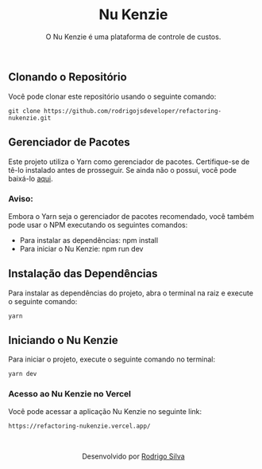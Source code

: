 <div align="center">
<h1>Nu Kenzie</h1>

<p>O Nu Kenzie é uma plataforma de controle de custos.</p>
</div>
<br />

## Clonando o Repositório

Você pode clonar este repositório usando o seguinte comando:

```
git clone https://github.com/rodrigojsdeveloper/refactoring-nukenzie.git
```

## Gerenciador de Pacotes

Este projeto utiliza o Yarn como gerenciador de pacotes. Certifique-se de tê-lo instalado antes de prosseguir. Se ainda não o possui, você pode baixá-lo <a href="https://classic.yarnpkg.com/lang/en/docs/install">aqui</a>.

### Aviso:

Embora o Yarn seja o gerenciador de pacotes recomendado, você também pode usar o NPM executando os seguintes comandos:

- Para instalar as dependências: npm install
- Para iniciar o Nu Kenzie: npm run dev

## Instalação das Dependências

Para instalar as dependências do projeto, abra o terminal na raiz e execute o seguinte comando:

```
yarn
```

## Iniciando o Nu Kenzie

Para iniciar o projeto, execute o seguinte comando no terminal:

```
yarn dev
```

### Acesso ao Nu Kenzie no Vercel

Você pode acessar a aplicação Nu Kenzie no seguinte link:

```
https://refactoring-nukenzie.vercel.app/
```

<br/>
<p align="center">Desenvolvido por <a href="https://www.linkedin.com/in/rodrigo-de-jesus-silva/">Rodrigo Silva</a>
</p>
